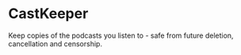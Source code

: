 # CastKeeper

Keep copies of the podcasts you listen to - safe from future deletion, cancellation
and censorship.
